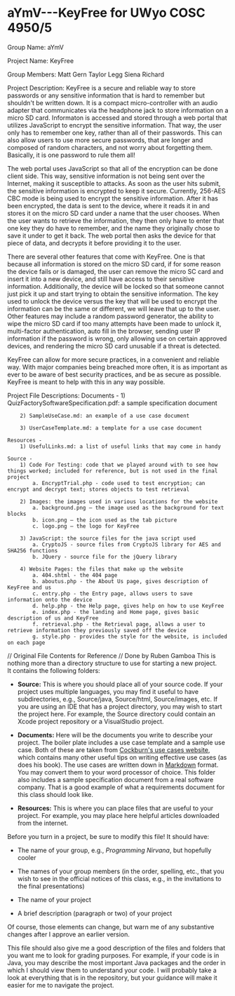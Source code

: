 aYmV---KeyFree for UWyo COSC 4950/5
====================================

Group Name: aYmV

Project Name: KeyFree

Group Members:
	Matt Gern
	Taylor Legg
	Siena Richard

Project Description:
KeyFree is a secure and reliable way to store passwords or any sensitive information that is hard to remember but shouldn't be written down. It is a compact micro-controller with an audio adapter that  communicates via the headphone jack to store information on a micro SD card. Informaton is accessed and stored through a web portal that utilizes JavaScript to encrypt the sensitive information. That way, the user only has to remember one key, rather than all of their passwords. This can also allow users to use more secure passwords, that are longer and composed of random characters, and not worry about forgetting them. Basically, it is one password to rule them all!

The web portal uses JavaScript so that all of the encryption can be done client side. This way, sensitive information is not being sent over the Internet, making it susceptible to attacks. As soon as the user hits submit, the sensitive information is encrypted to keep it secure. Currently, 256-AES CBC mode is being used to encrypt the sensitive information. After it has been encrypted, the data is sent to the device, where it reads it in and stores it on the micro SD card under a name that the user chooses. When the user wants to retrieve the information, they then only have to enter that one key they do have to remember, and the name they originally chose to save it under to get it back. The web portal then asks the device for that piece of data, and decrypts it before providing it to the user. 

There are several other features that come with KeyFree. One is that because all information is stored on the micro SD card, if for some reason the device fails or is damaged, the user can remove the micro SC card and insert it into a new device, and still have access to their sensitive information. Additionally, the device will be locked so that someone cannot just pick it up and start trying to obtain the sensitive information. The key used to unlock the device versus the key that will be used to encrypt the information can be the same or different, we will leave that up to the user. Other features may include a random password generator, the ability to wipe the micro SD card if too many attempts have been made to unlock it, multi-factor authentication, auto fill in the browser, sending user IP information if the password is wrong, only allowing use on certain approved devices, and rendering the micro SD card unusable if a threat is detected.

KeyFree can allow for more secure practices, in a convenient and reliable way. With major companies being breached more often, it is as important as ever to be aware of best security practices, and be as secure as possible. KeyFree is meant to help with this in any way possible.

Project File Descriptions:
	Documents - 
		1) QuizFactorySoftwareSpecification.pdf: a sample specification document

		2) SampleUseCase.md: an example of a use case document

		3) UserCaseTemplate.md: a template for a use case document

	Resources - 
		1) UsefulLinks.md: a list of useful links that may come in handy

	Source - 
		1) Code For Testing: code that we played around with to see how things worked; included for reference, but is not used in the final project
			a. EncryptTrial.php - code used to test encryption; can encrypt and decrypt text; stores objects to test retrieval

		2) Images: the images used in various locations for the website
			a. background.png – the image used as the background for text blocks
			b. icon.png – the icon used as the tab picture
			c. logo.png – the logo for KeyFree
		
		3) JavaScript: the source files for the java script used
			a. CryptoJS - source files from CryptoJS library for AES and SHA256 functions
			b. JQuery - source file for the jQuery library

		4) Website Pages: the files that make up the website
			a. 404.shtml - the 404 page
			b. aboutus.php - the About Us page, gives description of KeyFree and us
			c. entry.php - the Entry page, allows users to save information onto the device
			d. help.php - the Help page, gives help on how to use KeyFree
			e. index.php - the landing and Home page, gives basic description of us and KeyFree
			f. retrieval.php - the Retrieval page, allows a user to retrieve information they previously saved off the device
			g. style.php - provides the style for the website, is included on each page



// Original File Contents for Reference
// Done by Ruben Gamboa
This is nothing more than a directory structure to use for starting a new project.  
It contains the following folders:

* **Source:** This is where you should place all of your source code.  If your project
  uses multiple languages, you may find it useful to have subdirectories, e.g.,
  Source/java, Source/html, Source/images, etc.  If you are using an IDE that has
  a project directory, you may wish to start the project here.  For example, the
  Source directory could contain an Xcode project repository or a VisualStudio
  project.

* **Documents:** Here will be the documents you write to describe your project.  The
  boiler plate includes a use case template and a sample use case.  Both of these
  are taken from [Cockburn's use cases website][1], which contains many other useful tips
  on writing effective use cases (as does his book).  The use cases are written
  down in [Markdown][2] format.  You may convert them to your word processor of
  choice.  This folder also includes a sample specification document from a real
  software company.  That is a good example of what a requirements document for this
  class should look like.

* **Resources:** This is where you can place files that are useful to your project.
  For example, you may place here helpful articles downloaded from the internet.

Before you turn in a project, be sure to modify this file!  It should have:

* The name of your group, e.g., *Programming Nirvana*, but hopefully cooler

* The names of your group members (in the order, spelling, etc., that you wish to see 
  in the official notices of this class, e.g., in the invitations to the final presentations)

* The name of your project

* A brief description (paragraph or two) of your project

Of course, those elements can change, but warn me of any substantive changes after I
approve an earlier version.

This file should also give me a good description of the files and folders that you want 
me to look for grading purposes.  For example, if your code is in Java, you may describe 
the most important Java packages and the order in which I should view them to understand 
your code.  I will probably take a look at everything that is in the repository, but your
guidance will make it easier for me to navigate the project.
  
[1]: http://alistair.cockburn.us/Basic+use+case+template "Alistair Cockburn on Use Cases"
[2]: http://daringfireball.net/projects/markdown/ "Markdown Documentation"
